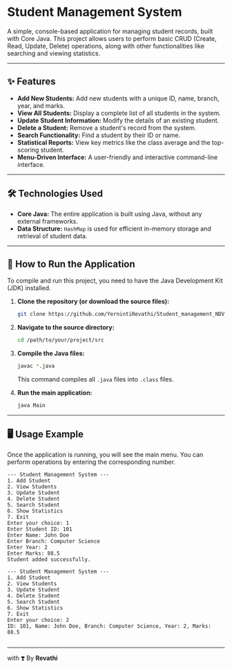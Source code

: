 # Student Management System

A simple, console-based application for managing student records, built with Core Java. This project allows users to perform basic CRUD (Create, Read, Update, Delete) operations, along with other functionalities like searching and viewing statistics.

---

## ✨ Features

*   **Add New Students:** Add new students with a unique ID, name, branch, year, and marks.
*   **View All Students:** Display a complete list of all students in the system.
*   **Update Student Information:** Modify the details of an existing student.
*   **Delete a Student:** Remove a student's record from the system.
*   **Search Functionality:** Find a student by their ID or name.
*   **Statistical Reports:** View key metrics like the class average and the top-scoring student.
*   **Menu-Driven Interface:** A user-friendly and interactive command-line interface.

---

## 🛠️ Technologies Used

*   **Core Java:** The entire application is built using Java, without any external frameworks.
*   **Data Structure:** `HashMap` is used for efficient in-memory storage and retrieval of student data.

---

## 🚀 How to Run the Application

To compile and run this project, you need to have the Java Development Kit (JDK) installed.

1.  **Clone the repository (or download the source files):**
    ```bash
    git clone https://github.com/YernintiRevathi/Student_management_NDV3_WEB.git
    ```

2.  **Navigate to the source directory:**
    ```bash
    cd /path/to/your/project/src
    ```

3.  **Compile the Java files:**
    ```bash
    javac *.java
    ```
    This command compiles all `.java` files into `.class` files.

4.  **Run the main application:**
    ```bash
    java Main
    ```

---

## 🖥️ Usage Example

Once the application is running, you will see the main menu. You can perform operations by entering the corresponding number.

```
--- Student Management System ---
1. Add Student
2. View Students
3. Update Student
4. Delete Student
5. Search Student
6. Show Statistics
7. Exit
Enter your choice: 1
Enter Student ID: 101
Enter Name: John Doe
Enter Branch: Computer Science
Enter Year: 2
Enter Marks: 88.5
Student added successfully.

--- Student Management System ---
1. Add Student
2. View Students
3. Update Student
4. Delete Student
5. Search Student
6. Show Statistics
7. Exit
Enter your choice: 2
ID: 101, Name: John Doe, Branch: Computer Science, Year: 2, Marks: 88.5


```

---
with ❣️ By **Revathi**
